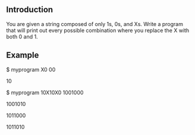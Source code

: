 ## Introduction

You are given a string composed of only 1s, 0s, and Xs.
Write a program that will print out every possible combination where you replace the X with ​both 0 and 1.
## Example

$ myprogram X0 00

10

$ myprogram 10X10X0 1001000

1001010

1011000

1011010

